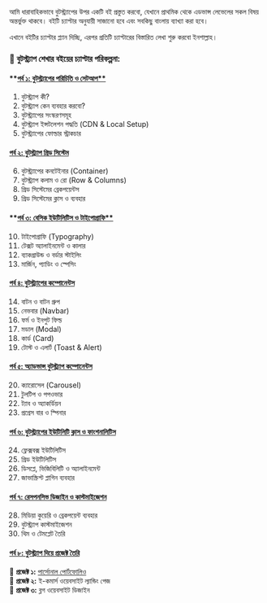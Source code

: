 আমি ধারাবাহিকভাবে বুটস্ট্র্যাপের উপর একটি বই প্রস্তুত করবো, যেখানে প্রাথমিক থেকে এডভান্স লেভেলের সকল বিষয় অন্তর্ভুক্ত থাকবে। বইটি চ্যাপ্টার অনুযায়ী সাজানো হবে এবং সবকিছু বাংলায় ব্যাখ্যা করা হবে।

এখানে বইটির চ্যাপ্টার প্ল্যান দিচ্ছি, এরপর প্রতিটি চ্যাপ্টারের বিস্তারিত লেখা শুরু করবো ইনশাল্লাহ।

### **📖 বুটস্ট্র্যাপ শেখার বইয়ের চ্যাপ্টার পরিকল্পনা:**

#### **[পর্ব ১: বুটস্ট্র্যাপের পরিচিতি ও সেটআপ**](পার্ট-১.md)

1. বুটস্ট্র্যাপ কী?
2. বুটস্ট্র্যাপ কেন ব্যবহার করবো?
3. বুটস্ট্র্যাপের সংস্করণসমূহ
4. বুটস্ট্র্যাপ ইন্সটলেশন পদ্ধতি (CDN & Local Setup)
5. বুটস্ট্র্যাপের ফোল্ডার স্ট্রাকচার

#### [**পর্ব ২: বুটস্ট্র্যাপ গ্রিড সিস্টেম**](পার্ট-২.md)

6. বুটস্ট্র্যাপের কনটেইনার (Container)
7. বুটস্ট্র্যাপ কলাম ও রো (Row & Columns)
8. গ্রিড সিস্টেমের ব্রেকপয়েন্টস
9. গ্রিড সিস্টেমের ক্লাস ও ব্যবহার

#### **[পর্ব ৩: বেসিক ইউটিলিটিস ও টাইপোগ্রাফি**](পার্ট-৩.md)

10. টাইপোগ্রাফি (Typography)
11. টেক্সট অ্যালাইনমেন্ট ও কালার
12. ব্যাকগ্রাউন্ড ও বর্ডার স্টাইলিং
13. মার্জিন, প্যাডিং ও স্পেসিং

#### [**পর্ব ৪: বুটস্ট্র্যাপের কম্পোনেন্টস**](পার্ট-৪.md)

14. বাটন ও বাটন গ্রুপ
15. নেভবার (Navbar)
16. ফর্ম ও ইনপুট ফিল্ড
17. মডাল (Modal)
18. কার্ড (Card)
19. টোস্ট ও এলার্ট (Toast & Alert)

#### [**পর্ব ৫: অ্যাডভান্স বুটস্ট্র্যাপ কম্পোনেন্টস**](পার্ট-৫.md)

20. ক্যারোসেল (Carousel)
21. টুলটিপ ও পপওভার
22. ট্যাব ও অ্যাকর্ডিয়ন
23. প্রগ্রেস বার ও স্পিনার

#### [**পর্ব ৬: বুটস্ট্র্যাপের ইউটিলিটি ক্লাস ও ফাংশনালিটিস**](পার্ট-৬.md)

24. ফ্লেক্সবক্স ইউটিলিটিস
25. গ্রিড ইউটিলিটিস
26. ডিসপ্লে, ভিজিবিলিটি ও অ্যালাইনমেন্ট
27. জাভাস্ক্রিপ্ট প্লাগিন ব্যবহার

#### [**পর্ব ৭: রেসপনসিভ ডিজাইন ও কাস্টমাইজেশন**](পার্ট-৭.md)

28. মিডিয়া কুয়েরি ও ব্রেকপয়েন্ট ব্যবহার
29. বুটস্ট্র্যাপ কাস্টমাইজেশন
30. থিম ও টেমপ্লেট তৈরি

#### [**পর্ব ৮: বুটস্ট্র্যাপ দিয়ে প্রজেক্ট তৈরি**](পার্ট-৮.md)

📌 **প্রজেক্ট ১:** [পার্সোনাল পোর্টফোলিও](https://mejbaulmubin786.github.io/CIT-Project-2)  
📌 **প্রজেক্ট ২:** ই-কমার্স ওয়েবসাইট ল্যান্ডিং পেজ  
📌 **প্রজেক্ট ৩:** ব্লগ ওয়েবসাইট ডিজাইন
